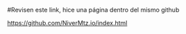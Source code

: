 #Revisen este link, hice una página dentro del mismo github

https://github.com/NiverMtz.io/index.html
